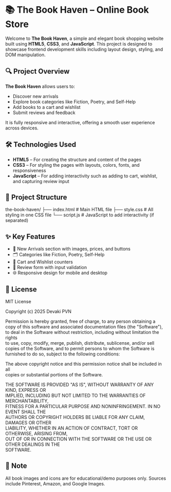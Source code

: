 # 📚 The Book Haven – Online Book Store

Welcome to **The Book Haven**, a simple and elegant book shopping website built using **HTML5**, **CSS3**, and **JavaScript**. 
This project is designed to showcase frontend development skills including layout design, styling, and DOM manipulation.

## 🔍 Project Overview

**The Book Haven** allows users to:
- Discover new arrivals
- Explore book categories like Fiction, Poetry, and Self-Help
- Add books to a cart and wishlist
- Submit reviews and feedback

It is fully responsive and interactive, offering a smooth user experience across devices.


## 🛠️ Technologies Used

- **HTML5** – For creating the structure and content of the pages
- **CSS3** – For styling the pages with layouts, colors, fonts, and responsiveness
- **JavaScript** – For adding interactivity such as adding to cart, wishlist, and capturing review input


## 📂 Project Structure

the-book-haven/
├── index.html # Main HTML file
├── style.css # All styling in one CSS file
└── script.js # JavaScript to add interactivity (if separated)


## ✨ Key Features

- 📘 New Arrivals section with images, prices, and buttons
- 🗂️ Categories like Fiction, Poetry, Self-Help
- 🛒 Cart and Wishlist counters
- 📝 Review form with input validation
- 🌐 Responsive design for mobile and desktop


## 📄 License

MIT License

Copyright (c) 2025 Devaki PVN

Permission is hereby granted, free of charge, to any person obtaining a copy
of this software and associated documentation files (the "Software"), to deal
in the Software without restriction, including without limitation the rights  
to use, copy, modify, merge, publish, distribute, sublicense, and/or sell  
copies of the Software, and to permit persons to whom the Software is  
furnished to do so, subject to the following conditions:

The above copyright notice and this permission notice shall be included in all  
copies or substantial portions of the Software.

THE SOFTWARE IS PROVIDED "AS IS", WITHOUT WARRANTY OF ANY KIND, EXPRESS OR  
IMPLIED, INCLUDING BUT NOT LIMITED TO THE WARRANTIES OF MERCHANTABILITY,  
FITNESS FOR A PARTICULAR PURPOSE AND NONINFRINGEMENT. IN NO EVENT SHALL THE  
AUTHORS OR COPYRIGHT HOLDERS BE LIABLE FOR ANY CLAIM, DAMAGES OR OTHER  
LIABILITY, WHETHER IN AN ACTION OF CONTRACT, TORT OR OTHERWISE, ARISING FROM,  
OUT OF OR IN CONNECTION WITH THE SOFTWARE OR THE USE OR OTHER DEALINGS IN THE  
SOFTWARE.


## 📌 Note

All book images and icons are for educational/demo purposes only. Sources include Pinterest, Amazon, and Google Images.
